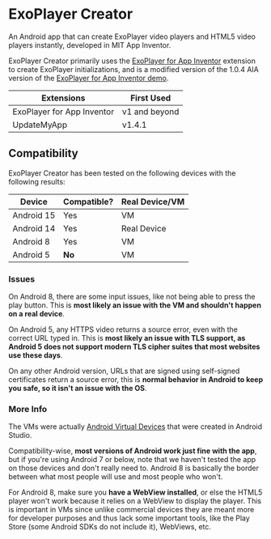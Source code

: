# ExoPlayer Creator
An Android app that can create ExoPlayer video players and HTML5 video players instantly, developed in MIT App Inventor.

ExoPlayer Creator primarily uses the [ExoPlayer for App Inventor](https://github.com/zainulhassan815/exoplayer-appinventor) extension to create ExoPlayer initializations, and is a modified version of the 1.0.4 AIA version of the [ExoPlayer for App Inventor demo](https://github.com/zainulhassan815/exoplayer-appinventor/blob/v2.0/aia/exoplayer_v1.0.4.aia).

| Extensions | First Used |
| -------- | ------- |
| ExoPlayer for App Inventor  | v1 and beyond    |
| UpdateMyApp | v1.4.1  |

## Compatibility
ExoPlayer Creator has been tested on the following devices with the following results:

| Device | Compatible? | Real Device/VM |
| -------- | ------- |  ------- |
| Android 15  | Yes   |  VM     |
| Android 14 | Yes  |   Real Device   |
| Android 8 | Yes  |   VM   |
| Android 5 | **No**  |   VM   |

### Issues
On Android 8, there are some input issues, like not being able to press the play button. This is **most likely an issue with the VM and shouldn't happen on a real device**.

On Android 5, any HTTPS video returns a source error, even with the correct URL typed in. This is **most likely an issue with TLS support, as Android 5 does not support modern TLS cipher suites that most websites use these days**.

On any other Android version, URLs that are signed using self-signed certificates return a source error, this is **normal behavior in Android to keep you safe, so it isn't an issue with the OS**.

### More Info
The VMs were actually [Android Virtual Devices](https://developer.android.com/studio/run/managing-avds) that were created in Android Studio.

Compatibility-wise, **most versions of Android work just fine with the app**, but if you're using Android 7 or below, note that we haven't tested the app on those devices and don't really need to. Android 8 is basically the border between what most people will use and most people who won't.

For Android 8, make sure you **have a WebView installed**, or else the HTML5 player won't work because it relies on a WebView to display the player. This is important in VMs since unlike commercial devices they are meant more for developer purposes and thus lack some important tools, like the Play Store (some Android SDKs do not include it), WebViews, etc.



